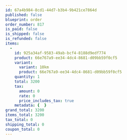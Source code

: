 ```yaml
---
id: 67a4b984-8cd1-44d7-b3b4-9b421ce7864d
published: false
blueprint: order
order_number: 817
is_paid: false
is_shipped: false
is_refunded: false
items:
  -
    id: 925a34af-9583-49ab-bcf4-8188d9edf774
    product: 66e767a9-ee34-4dc4-8681-d09bb59f0cf5
    variant:
      variant: 10km
      product: 66e767a9-ee34-4dc4-8681-d09bb59f0cf5
    quantity: 1
    total: 3200
    tax:
      amount: 0
      rate: 0
      price_includes_tax: true
    metadata: {  }
grand_total: 3200
items_total: 3200
tax_total: 0
shipping_total: 0
coupon_total: 0
---
```

